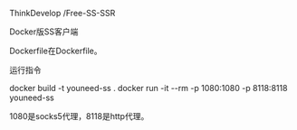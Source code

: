  ThinkDevelop /Free-SS-SSR 

Docker版SS客户端

Dockerfile在Dockerfile。

运行指令

docker build -t youneed-ss .
docker run -it --rm -p 1080:1080 -p 8118:8118 youneed-ss

1080是socks5代理，8118是http代理。
